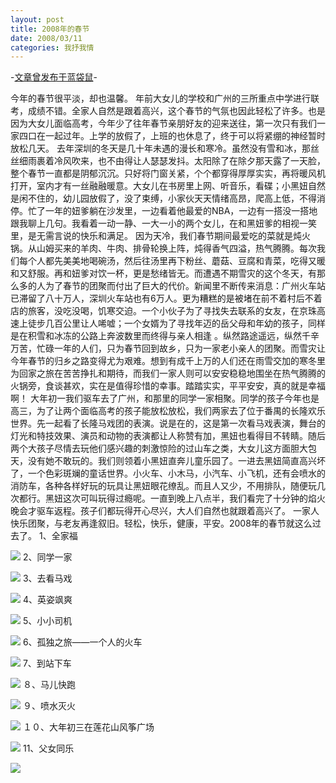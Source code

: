 ```yaml
---
layout: post
title: 2008年的春节
date: 2008/03/11
categories: 我抒我情
---
```


-[文章曾发布于蓝袋鼠](http://landaishu.hi2net.com/home/blog_read.asp?id=4175&blogid=49974)-



 今年的春节很平淡，却也温馨。
 年前大女儿的学校和广州的三所重点中学进行联考，成绩不错。全家人自然是跟着高兴，这个春节的气氛也因此轻松了许多。也是因为大女儿面临高考，今年少了往年春节亲朋好友的迎来送往，第一次只有我们一家四口在一起过年。上学的放假了，上班的也休息了，终于可以将紧绷的神经暂时放松几天。
  去年深圳的冬天是几十年未遇的漫长和寒冷。虽然没有雪和冰，那丝丝细雨裹着冷风吹来，也不由得让人瑟瑟发抖。太阳除了在除夕那天露了一天脸，整个春节一直都是阴郁沉沉。只好将门窗关紧，个个都穿得厚厚实实，再将暖风机打开，室内才有一丝融融暖意。大女儿在书房里上网、听音乐，看碟；小黑妞自然是闲不住的，幼儿园放假了，没了束缚，小家伙天天情绪高昂，爬高上低，不得消停。忙了一年的妞爹躺在沙发里，一边看着他最爱的NBA，一边有一搭没一搭地跟我聊上几句。我看着一动一静、一大一小的两个女儿，在和黑妞爹的相视一笑里，是无需言说的快乐和满足。
  因为天冷，我们春节期间最爱吃的菜就是炖火锅。从山姆买来的羊肉、牛肉、排骨轮换上阵，炖得香气四溢，热气腾腾。每次我们每个人都先美美地喝碗汤，然后往汤里再下粉丝、蘑菇、豆腐和青菜，吃得又暖和又舒服。再和妞爹对饮一杯，更是愁绪皆无。而遭遇不期雪灾的这个冬天，有那么多的人为了春节的团聚而付出了巨大的代价。新闻里不断传来消息：广州火车站已滞留了八十万人，深圳火车站也有6万人。更为糟糕的是被堵在前不着村后不着店的旅客，没吃没喝，饥寒交迫。一个小伙子为了寻找失去联系的女友，在京珠高速上徒步几百公里让人唏嘘；一个女婿为了寻找年迈的岳父母和年幼的孩子，同样是在积雪和冰冻的公路上奔波数里而终得与亲人相逢 。纵然路途遥远，纵然千辛万苦，忙碌一年的人们，只为春节回到故乡，只为一家老小亲人的团聚。而雪灾让今年春节的归乡之路变得尤为艰难。想到有成千上万的人们还在雨雪交加的寒冬里为回家之旅在苦苦挣扎和期待，而我们一家人则可以安安稳稳地围坐在热气腾腾的火锅旁，食谈甚欢，实在是值得珍惜的幸事。踏踏实实，平平安安，真的就是幸福啊！
 大年初一我们驱车去了广州，和那里的同学一家相聚。同学的孩子今年也是高三，为了让两个面临高考的孩子能放松放松，我们两家去了位于番禺的长隆欢乐世界。先一起看了长隆马戏团的表演。说是在的，这是第一次看马戏表演，舞台的灯光和特技效果、演员和动物的表演都让人称赞有加，黑妞也看得目不转睛。随后两个大孩子尽情去玩他们感兴趣的刺激惊险的过山车之类，大女儿这方面胆大包天，没有她不敢玩的。我们则领着小黑妞直奔儿童乐园了。一进去黑妞简直高兴坏了，一个色彩斑斓的童话世界。小火车、小木马，小汽车、小飞机，还有会喷水的消防车，各种各样好玩的玩具让黑妞眼花缭乱。而且人又少，不用排队，随便玩几次都行。黑妞这次可叫玩得过瘾呢。一直到晚上八点半，我们看完了十分钟的焰火晚会才驱车返程。孩子们都玩得开心尽兴，大人们自然也就跟着高兴了。
 一家人快乐团聚，与老友再逢叙旧。轻松，快乐，健康，平安。2008年的春节就这么过去了。
1、全家福

![](http://heiniuniu-static.wusisu.com/heiniuniu_uploads/upload20081/2008310132554523.jpg)
2、同学一家

![](http://heiniuniu-static.wusisu.com/heiniuniu_uploads/upload20081/2008310132728774.jpg)
3、去看马戏

![](http://heiniuniu-static.wusisu.com/heiniuniu_uploads/upload20081/2008310132823405.jpg)
4、英姿飒爽

![](http://heiniuniu-static.wusisu.com/heiniuniu_uploads/upload20081/2008310132912356.jpg)
5、小小司机

![](http://heiniuniu-static.wusisu.com/heiniuniu_uploads/upload20081/2008310133123570.jpg)
6、孤独之旅——一个人的火车

![](http://heiniuniu-static.wusisu.com/heiniuniu_uploads/upload20081/2008310133224703.jpg)
7、到站下车

![](http://heiniuniu-static.wusisu.com/heiniuniu_uploads/upload20081/2008310133823513.jpg)
８、马儿快跑

![](http://heiniuniu-static.wusisu.com/heiniuniu_uploads/upload20081/2008310134055276.jpg)
９、喷水灭火

![](http://heiniuniu-static.wusisu.com/heiniuniu_uploads/upload20081/2008310134327364.jpg)
１０、大年初三在莲花山风筝广场

![](http://heiniuniu-static.wusisu.com/heiniuniu_uploads/upload20081/2008310134537110.jpg)
11、父女同乐

![](http://heiniuniu-static.wusisu.com/heiniuniu_uploads/upload20081/2008310134813984.jpg)


